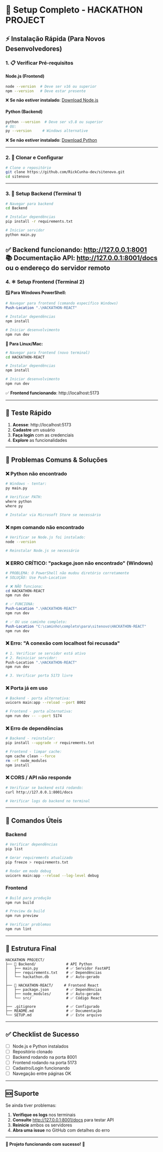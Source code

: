 # 🚀 Setup Completo - HACKATHON PROJECT

## ⚡ Instalação Rápida (Para Novos Desenvolvedores)

### **1. 📋 Verificar Pré-requisitos**

#### **Node.js (Frontend)**
```bash
node --version  # Deve ser v16 ou superior
npm --version   # Deve estar presente
```
❌ **Se não estiver instalado**: [Download Node.js](https://nodejs.org/)

#### **Python (Backend)**
```bash
python --version  # Deve ser v3.8 ou superior
# OU:
py --version     # Windows alternative
```
❌ **Se não estiver instalado**: [Download Python](https://python.org/)

---

### **2. 🔽 Clonar e Configurar**

```bash
# Clone o repositório
git clone https://github.com/RickCunha-dev/sitenovo.git
cd sitenovo
```

---

### **3. 🐍 Setup Backend (Terminal 1)**

```bash
# Navegar para backend
cd Backend

# Instalar dependências
pip install -r requirements.txt

# Iniciar servidor
python main.py
```

✅ **Backend funcionando**: http://127.0.0.1:8001  
📚 **Documentação API**: http://127.0.0.1:8001/docs  
ou o endereço do servidor remoto
---

### **4. ⚛️ Setup Frontend (Terminal 2)**

**🪟 Para Windows PowerShell:**
```powershell
# Navegar para frontend (comando específico Windows)
Push-Location ".\HACKATHON-REACT"

# Instalar dependências
npm install

# Iniciar desenvolvimento
npm run dev
```

**🐧 Para Linux/Mac:**
```bash
# Navegar para frontend (novo terminal)
cd HACKATHON-REACT

# Instalar dependências
npm install

# Iniciar desenvolvimento
npm run dev
```

✅ **Frontend funcionando**: http://localhost:5173

---

## 🎯 Teste Rápido

1. **Acesse**: http://localhost:5173
2. **Cadastre** um usuário
3. **Faça login** com as credenciais
4. **Explore** as funcionalidades

---

## 🚨 Problemas Comuns & Soluções

### **❌ Python não encontrado**
```bash
# Windows - tentar:
py main.py

# Verificar PATH:
where python
where py

# Instalar via Microsoft Store se necessário
```

### **❌ npm comando não encontrado**
```bash
# Verificar se Node.js foi instalado:
node --version

# Reinstalar Node.js se necessário
```

### **❌ ERRO CRÍTICO: "package.json não encontrado" (Windows)**
```powershell
# PROBLEMA: O PowerShell não mudou diretório corretamente
# SOLUÇÃO: Use Push-Location

# ❌ NÃO funciona:
cd HACKATHON-REACT
npm run dev

# ✅ FUNCIONA:
Push-Location ".\HACKATHON-REACT"
npm run dev

# ✅ OU use caminho completo:
Push-Location "C:\caminho\completo\para\sitenovo\HACKATHON-REACT"
npm run dev
```

### **❌ Erro: "A conexão com localhost foi recusada"**
```bash
# 1. Verificar se servidor está ativo
# 2. Reiniciar servidor:
Push-Location ".\HACKATHON-REACT"
npm run dev

# 3. Verificar porta 5173 livre
```

### **❌ Porta já em uso**
```bash
# Backend - porta alternativa:
uvicorn main:app --reload --port 8002

# Frontend - porta alternativa:
npm run dev -- --port 5174
```

### **❌ Erro de dependências**
```bash
# Backend - reinstalar:
pip install --upgrade -r requirements.txt

# Frontend - limpar cache:
npm cache clean --force
rm -rf node_modules
npm install
```

### **❌ CORS / API não responde**
```bash
# Verificar se backend está rodando:
curl http://127.0.0.1:8001/docs

# Verificar logs do backend no terminal
```

---

## 🔧 Comandos Úteis

### **Backend**
```bash
# Verificar dependências
pip list

# Gerar requirements atualizado
pip freeze > requirements.txt

# Rodar em modo debug
uvicorn main:app --reload --log-level debug
```

### **Frontend**
```bash
# Build para produção
npm run build

# Preview da build
npm run preview

# Verificar problemas
npm run lint
```

---

## 📁 Estrutura Final

```
HACKATHON PROJECT/
├── 📂 Backend/              # API Python
│   ├── main.py             # ✅ Servidor FastAPI
│   ├── requirements.txt    # ✅ Dependências
│   └── hackathon.db        # ✅ Auto-gerado
│
├── 📂 HACKATHON-REACT/     # Frontend React
│   ├── package.json        # ✅ Dependências
│   ├── node_modules/       # ✅ Auto-gerado
│   └── src/                # ✅ Código React
│
├── .gitignore              # ✅ Configurado
├── README.md               # ✅ Documentação
└── SETUP.md                # ✅ Este arquivo
```

---

## ✅ Checklist de Sucesso

- [ ] Node.js e Python instalados
- [ ] Repositório clonado
- [ ] Backend rodando na porta 8001
- [ ] Frontend rodando na porta 5173
- [ ] Cadastro/Login funcionando
- [ ] Navegação entre páginas OK

---

## 🆘 Suporte

Se ainda tiver problemas:

1. **Verifique os logs** nos terminais
2. **Consulte** http://127.0.0.1:8001/docs para testar API
3. **Reinicie** ambos os servidores
4. **Abra uma issue** no GitHub com detalhes do erro

---

**🎉 Projeto funcionando com sucesso!** 🚀
